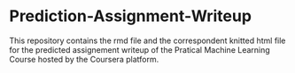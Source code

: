# Prediction-Assignment-Writeup

This repository contains the rmd file and the correspondent knitted html file for the predicted assignement writeup of the Pratical Machine Learning Course hosted by the Coursera platform.
